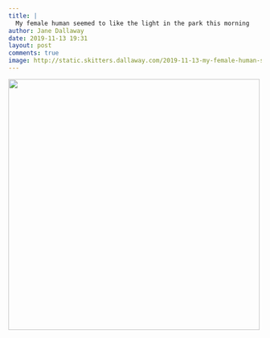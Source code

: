 ```yaml
---
title: |
  My female human seemed to like the light in the park this morning
author: Jane Dallaway
date: 2019-11-13 19:31
layout: post
comments: true
image: http://static.skitters.dallaway.com/2019-11-13-my-female-human-seemed-to-like-the-light-in-the-park-this-morning-thumb-1-IMG-0133.JPG
---
```


<div>
        <a href="http://static.skitters.dallaway.com/2019-11-13-my-female-human-seemed-to-like-the-light-in-the-park-this-morning-fullsize-1-IMG-0133.JPG">
          <img src="http://static.skitters.dallaway.com/2019-11-13-my-female-human-seemed-to-like-the-light-in-the-park-this-morning-thumb-1-IMG-0133.JPG" width="500" height="500"/>
        </a>
      </div>


  
      